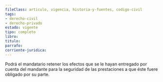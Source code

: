 ```yaml
---
fileClass: articulo, vigencia, historia-y-fuentes, codigo-civil
tags:
- derecho-civil
- derecho-privado
estado: vigente
tipo: completo
libro:
titulo:
parrafo:
corriente-juridica:
---
```

Podrá el mandatario retener los efectos que se le hayan entregado por cuenta del mandante para la seguridad de las prestaciones a que éste fuere obligado por su parte.